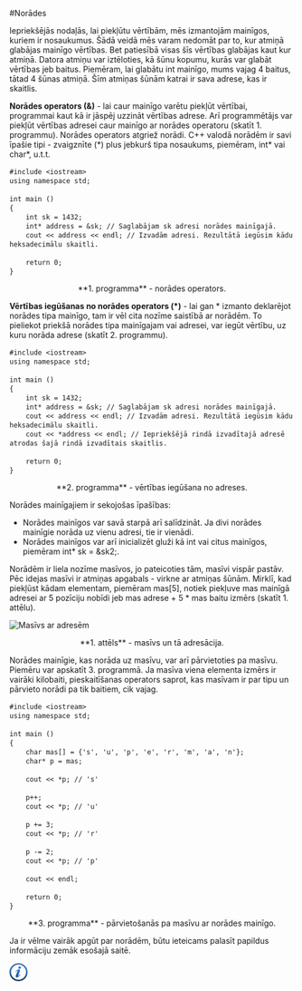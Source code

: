 #Norādes

Iepriekšējās nodaļās, lai piekļūtu vērtībām, mēs izmantojām mainīgos, kuriem ir nosaukumus. Šādā veidā mēs varam nedomāt par to, kur atmiņā glabājas mainīgo vērtības. Bet patiesībā visas šīs vērtības glabājas kaut kur atmiņā. Datora atmiņu var iztēloties, kā šūnu kopumu, kurās var glabāt vērtības jeb baitus. Piemēram, lai glabātu int mainīgo, mums vajag 4 baitus, tātad 4 šūnas atmiņā. Šīm atmiņas šūnām katrai ir sava adrese, kas ir skaitlis.

**Norādes operators (&)** - lai caur mainīgo varētu piekļūt vērtībai, programmai kaut kā ir jāspēj uzzināt vērtības adrese. Arī programmētājs var piekļūt vērtības adresei caur mainīgo ar norādes operatoru (skatīt 1. programmu). Norādes operators atgriež norādi. C++ valodā norādēm ir savi īpašie tipi - zvaigznīte (\*) plus jebkurš tipa nosaukums, piemēram, int\* vai char\*, u.t.t.

```
#include <iostream>
using namespace std;

int main ()
{
    int sk = 1432;
    int* address = &sk; // Saglabājam sk adresi norādes mainīgajā.
    cout << address << endl; // Izvadām adresi. Rezultātā iegūsim kādu heksadecimālu skaitli.

    return 0;
}
```

<center>**1. programma** - norādes operators.</center>

**Vērtības iegūšanas no norādes operators (\*)** - lai gan \* izmanto deklarējot norādes tipa mainīgo, tam ir vēl cita nozīme saistībā ar norādēm. To pieliekot priekšā norādes tipa mainīgajam vai adresei, var iegūt vērtību, uz kuru norāda adrese (skatīt 2. programmu).

```
#include <iostream>
using namespace std;

int main ()
{
    int sk = 1432;
    int* address = &sk; // Saglabājam sk adresi norādes mainīgajā.
    cout << address << endl; // Izvadām adresi. Rezultātā iegūsim kādu heksadecimālu skaitli.
    cout << *address << endl; // Iepriekšējā rindā izvadītajā adresē atrodas šajā rindā izvadītais skaitlis.

    return 0;
}
```

<center>**2. programma** - vērtības iegūšana no adreses.</center>

Norādes mainīgajiem ir sekojošas īpašības:

- Norādes mainīgos var savā starpā arī salīdzināt. Ja divi norādes mainīgie norāda uz vienu adresi, tie ir vienādi.
- Norādes mainīgos var arī inicializēt gluži kā int vai citus mainīgos, piemēram int* sk = &sk2;.


Norādēm ir liela nozīme masīvos, jo pateicoties tām, masīvi vispār pastāv. Pēc idejas masīvi ir atmiņas apgabals - virkne ar atmiņas šūnām. Mirklī, kad piekļūst kādam elementam, piemēram mas[5], notiek piekļuve mas mainīgā adresei ar 5 pozīciju nobīdi jeb mas adrese + 5 * mas baitu izmērs (skatīt 1. attēlu).

![Masīvs ar adresēm](/media/theory/masivs_address.png)

<center>**1. attēls** - masīvs un tā adresācija.</center>

Norādes mainīgie, kas norāda uz masīvu, var arī pārvietoties pa masīvu. Piemēru var apskatīt 3. programmā. Ja masīva viena elementa izmērs ir vairāki kilobaiti, pieskaitīšanas operators saprot, kas masīvam ir par tipu un pārvieto norādi pa tik baitiem, cik vajag.

```
#include <iostream>
using namespace std;

int main ()
{
    char mas[] = {'s', 'u', 'p', 'e', 'r', 'm', 'a', 'n'};
    char* p = mas;

    cout << *p; // 's'

    p++;
    cout << *p; // 'u'

    p += 3;
    cout << *p; // 'r'

    p -= 2;
    cout << *p; // 'p'

    cout << endl;

    return 0;
}
```

<center>**3. programma** - pārvietošanās pa masīvu ar norādes mainīgo.</center>

Ja ir vēlme vairāk apgūt par norādēm, būtu ieteicams palasīt papildus informāciju zemāk esošajā saitē.

<a href="http://www.cplusplus.com/doc/tutorial/pointers/" target="_blank">![Vairāk informācija](/media/theory/information.png)</a>